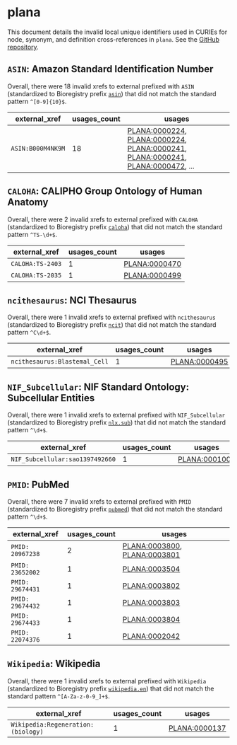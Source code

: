 # plana

This document details the invalid local unique identifiers used in CURIEs
for node, synonym, and definition cross-references in `plana`. See the [GitHub repository](https://github.com/obophenotype/planaria-ontology).


## `ASIN`: Amazon Standard Identification Number

Overall, there were 18 invalid
xrefs to external prefixed with `ASIN` (standardized to Bioregistry
prefix [`asin`](https://bioregistry.io/asin)) that
did not match the standard pattern `^[0-9]{10}$`.

| external_xref     |   usages_count | usages                                                                                                                                                                                                                                                                                                                         |
|-------------------|----------------|--------------------------------------------------------------------------------------------------------------------------------------------------------------------------------------------------------------------------------------------------------------------------------------------------------------------------------|
| `ASIN:B000M4NK9M` |             18 | [PLANA:0000224](http://purl.obolibrary.org/obo/PLANA_0000224), [PLANA:0000224](http://purl.obolibrary.org/obo/PLANA_0000224), [PLANA:0000241](http://purl.obolibrary.org/obo/PLANA_0000241), [PLANA:0000241](http://purl.obolibrary.org/obo/PLANA_0000241), [PLANA:0000472](http://purl.obolibrary.org/obo/PLANA_0000472), ... |

## `CALOHA`: CALIPHO Group Ontology of Human Anatomy

Overall, there were 2 invalid
xrefs to external prefixed with `CALOHA` (standardized to Bioregistry
prefix [`caloha`](https://bioregistry.io/caloha)) that
did not match the standard pattern `^TS-\d+$`.

| external_xref    |   usages_count | usages                                                        |
|------------------|----------------|---------------------------------------------------------------|
| `CALOHA:TS-2403` |              1 | [PLANA:0000470](http://purl.obolibrary.org/obo/PLANA_0000470) |
| `CALOHA:TS-2035` |              1 | [PLANA:0000499](http://purl.obolibrary.org/obo/PLANA_0000499) |

## `ncithesaurus`: NCI Thesaurus

Overall, there were 1 invalid
xrefs to external prefixed with `ncithesaurus` (standardized to Bioregistry
prefix [`ncit`](https://bioregistry.io/ncit)) that
did not match the standard pattern `^C\d+$`.

| external_xref                 |   usages_count | usages                                                        |
|-------------------------------|----------------|---------------------------------------------------------------|
| `ncithesaurus:Blastemal_Cell` |              1 | [PLANA:0000495](http://purl.obolibrary.org/obo/PLANA_0000495) |

## `NIF_Subcellular`: NIF Standard Ontology: Subcellular Entities

Overall, there were 1 invalid
xrefs to external prefixed with `NIF_Subcellular` (standardized to Bioregistry
prefix [`nlx.sub`](https://bioregistry.io/nlx.sub)) that
did not match the standard pattern `^\d+$`.

| external_xref                   |   usages_count | usages                                                        |
|---------------------------------|----------------|---------------------------------------------------------------|
| `NIF_Subcellular:sao1397492660` |              1 | [PLANA:0001005](http://purl.obolibrary.org/obo/PLANA_0001005) |

## `PMID`: PubMed

Overall, there were 7 invalid
xrefs to external prefixed with `PMID` (standardized to Bioregistry
prefix [`pubmed`](https://bioregistry.io/pubmed)) that
did not match the standard pattern `^\d+$`.

| external_xref    |   usages_count | usages                                                                                                                       |
|------------------|----------------|------------------------------------------------------------------------------------------------------------------------------|
| `PMID: 20967238` |              2 | [PLANA:0003800](http://purl.obolibrary.org/obo/PLANA_0003800), [PLANA:0003801](http://purl.obolibrary.org/obo/PLANA_0003801) |
| `PMID: 23652002` |              1 | [PLANA:0003504](http://purl.obolibrary.org/obo/PLANA_0003504)                                                                |
| `PMID: 29674431` |              1 | [PLANA:0003802](http://purl.obolibrary.org/obo/PLANA_0003802)                                                                |
| `PMID: 29674432` |              1 | [PLANA:0003803](http://purl.obolibrary.org/obo/PLANA_0003803)                                                                |
| `PMID: 29674433` |              1 | [PLANA:0003804](http://purl.obolibrary.org/obo/PLANA_0003804)                                                                |
| `PMID: 22074376` |              1 | [PLANA:0002042](http://purl.obolibrary.org/obo/PLANA_0002042)                                                                |

## `Wikipedia`: Wikipedia

Overall, there were 1 invalid
xrefs to external prefixed with `Wikipedia` (standardized to Bioregistry
prefix [`wikipedia.en`](https://bioregistry.io/wikipedia.en)) that
did not match the standard pattern `^[A-Za-z-0-9_]+$`.

| external_xref                      |   usages_count | usages                                                        |
|------------------------------------|----------------|---------------------------------------------------------------|
| `Wikipedia:Regeneration:(biology)` |              1 | [PLANA:0000137](http://purl.obolibrary.org/obo/PLANA_0000137) |

